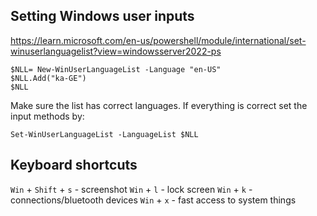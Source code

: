 ## Setting Windows user inputs
https://learn.microsoft.com/en-us/powershell/module/international/set-winuserlanguagelist?view=windowsserver2022-ps 

```
$NLL= New-WinUserLanguageList -Language "en-US"
$NLL.Add("ka-GE") 
$NLL 
```
Make sure the list has correct languages.
If everything is correct set the input methods by:

```
Set-WinUserLanguageList -LanguageList $NLL
```
## Keyboard shortcuts
`Win` + `Shift` + `s` - screenshot
`Win` + `l` - lock screen
`Win` + `k` - connections/bluetooth devices
`Win` + `x` - fast access to system things
